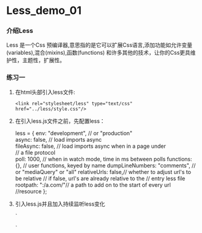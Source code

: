 # Less_demo_01
### 介绍Less
   Less 是一个Css 预编译器,意思指的是它可以扩展Css语言,添加功能如允许变量(variables),混合(mixins),函数(functions) 和许多其他的技术，让你的Css更具维护性，主题性，扩展性。
### 练习一
1. 在html头部引入less文件:
 
    `<link rel="stylesheet/less" type="text/css" href="../less/style.css"/>`
2. 在引入less.js文件之前，先配置less：
 
    less = {
        env: "development", // or "production"        
        async: false,       // load imports async        
        fileAsync: false,   // load imports async when in a page under        
        // a file protocol        
        poll: 1000,         // when in watch mode, time in ms between polls
        functions: {},      // user functions, keyed by name
        dumpLineNumbers: "comments", // or "mediaQuery" or "all"
        relativeUrls: false,// whether to adjust url's to be relative
        // if false, url's are already relative to the
        // entry less file
        rootpath: ":/a.com/"// a path to add on to the start of every url
        //resource
    };
3. 引入less.js并且加入持续监听less变化

    `<script type="text/javascript" src="../js/less.js"></script>
     <script>less.watch();</script>`